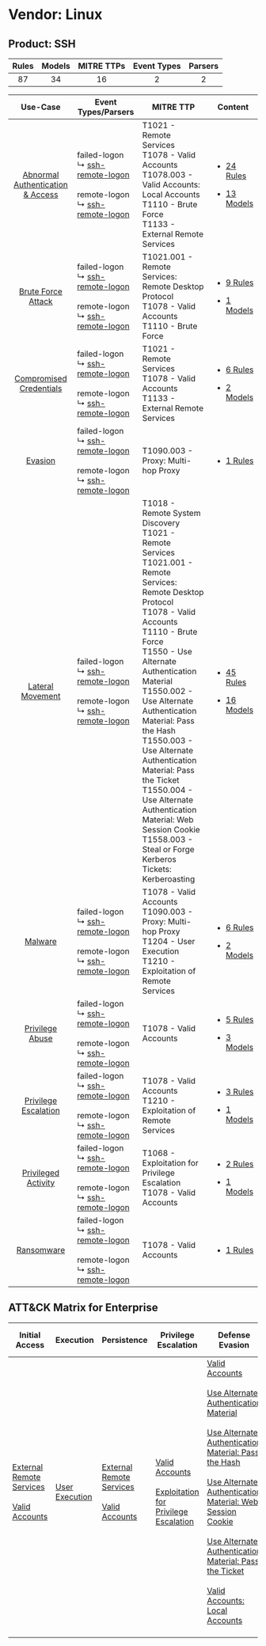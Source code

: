 Vendor: Linux
=============
Product: SSH
------------
| Rules | Models | MITRE TTPs | Event Types | Parsers |
|:-----:|:------:|:----------:|:-----------:|:-------:|
|  87   |   34   |     16     |      2      |    2    |

|                                           Use-Case                                           | Event Types/Parsers                                                                                                                                                            | MITRE TTP                                                                                                                                                                                                                                                                                                                                                                                                                                                                                                 | Content                                                                                                                 |
|:--------------------------------------------------------------------------------------------:| ------------------------------------------------------------------------------------------------------------------------------------------------------------------------------ | --------------------------------------------------------------------------------------------------------------------------------------------------------------------------------------------------------------------------------------------------------------------------------------------------------------------------------------------------------------------------------------------------------------------------------------------------------------------------------------------------------- | ----------------------------------------------------------------------------------------------------------------------- |
| [Abnormal Authentication & Access](../../../UseCases/uc_abnormal_authentication_&_access.md) |  failed-logon<br> ↳ [ssh-remote-logon](Parsers/parserContent_ssh-remote-logon.md)<br><br> remote-logon<br> ↳ [ssh-remote-logon](Parsers/parserContent_ssh-remote-logon.md)<br> | T1021 - Remote Services<br>T1078 - Valid Accounts<br>T1078.003 - Valid Accounts: Local Accounts<br>T1110 - Brute Force<br>T1133 - External Remote Services<br>                                                                                                                                                                                                                                                                                                                                            | [<ul><li>24 Rules</li></ul><ul><li>13 Models</li></ul>](Rules_Models/r_m_linux_ssh_Abnormal_Authentication_&_Access.md) |
|               [Brute Force Attack](../../../UseCases/uc_brute_force_attack.md)               |  failed-logon<br> ↳ [ssh-remote-logon](Parsers/parserContent_ssh-remote-logon.md)<br><br> remote-logon<br> ↳ [ssh-remote-logon](Parsers/parserContent_ssh-remote-logon.md)<br> | T1021.001 - Remote Services: Remote Desktop Protocol<br>T1078 - Valid Accounts<br>T1110 - Brute Force<br>                                                                                                                                                                                                                                                                                                                                                                                                 | [<ul><li>9 Rules</li></ul><ul><li>1 Models</li></ul>](Rules_Models/r_m_linux_ssh_Brute_Force_Attack.md)                 |
|          [Compromised Credentials](../../../UseCases/uc_compromised_credentials.md)          |  failed-logon<br> ↳ [ssh-remote-logon](Parsers/parserContent_ssh-remote-logon.md)<br><br> remote-logon<br> ↳ [ssh-remote-logon](Parsers/parserContent_ssh-remote-logon.md)<br> | T1021 - Remote Services<br>T1078 - Valid Accounts<br>T1133 - External Remote Services<br>                                                                                                                                                                                                                                                                                                                                                                                                                 | [<ul><li>6 Rules</li></ul><ul><li>2 Models</li></ul>](Rules_Models/r_m_linux_ssh_Compromised_Credentials.md)            |
|                          [Evasion](../../../UseCases/uc_evasion.md)                          |  failed-logon<br> ↳ [ssh-remote-logon](Parsers/parserContent_ssh-remote-logon.md)<br><br> remote-logon<br> ↳ [ssh-remote-logon](Parsers/parserContent_ssh-remote-logon.md)<br> | T1090.003 - Proxy: Multi-hop Proxy<br>                                                                                                                                                                                                                                                                                                                                                                                                                                                                    | [<ul><li>1 Rules</li></ul>](Rules_Models/r_m_linux_ssh_Evasion.md)                                                      |
|                 [Lateral Movement](../../../UseCases/uc_lateral_movement.md)                 |  failed-logon<br> ↳ [ssh-remote-logon](Parsers/parserContent_ssh-remote-logon.md)<br><br> remote-logon<br> ↳ [ssh-remote-logon](Parsers/parserContent_ssh-remote-logon.md)<br> | T1018 - Remote System Discovery<br>T1021 - Remote Services<br>T1021.001 - Remote Services: Remote Desktop Protocol<br>T1078 - Valid Accounts<br>T1110 - Brute Force<br>T1550 - Use Alternate Authentication Material<br>T1550.002 - Use Alternate Authentication Material: Pass the Hash<br>T1550.003 - Use Alternate Authentication Material: Pass the Ticket<br>T1550.004 - Use Alternate Authentication Material: Web Session Cookie<br>T1558.003 - Steal or Forge Kerberos Tickets: Kerberoasting<br> | [<ul><li>45 Rules</li></ul><ul><li>16 Models</li></ul>](Rules_Models/r_m_linux_ssh_Lateral_Movement.md)                 |
|                          [Malware](../../../UseCases/uc_malware.md)                          |  failed-logon<br> ↳ [ssh-remote-logon](Parsers/parserContent_ssh-remote-logon.md)<br><br> remote-logon<br> ↳ [ssh-remote-logon](Parsers/parserContent_ssh-remote-logon.md)<br> | T1078 - Valid Accounts<br>T1090.003 - Proxy: Multi-hop Proxy<br>T1204 - User Execution<br>T1210 - Exploitation of Remote Services<br>                                                                                                                                                                                                                                                                                                                                                                     | [<ul><li>6 Rules</li></ul><ul><li>2 Models</li></ul>](Rules_Models/r_m_linux_ssh_Malware.md)                            |
|                  [Privilege Abuse](../../../UseCases/uc_privilege_abuse.md)                  |  failed-logon<br> ↳ [ssh-remote-logon](Parsers/parserContent_ssh-remote-logon.md)<br><br> remote-logon<br> ↳ [ssh-remote-logon](Parsers/parserContent_ssh-remote-logon.md)<br> | T1078 - Valid Accounts<br>                                                                                                                                                                                                                                                                                                                                                                                                                                                                                | [<ul><li>5 Rules</li></ul><ul><li>3 Models</li></ul>](Rules_Models/r_m_linux_ssh_Privilege_Abuse.md)                    |
|             [Privilege Escalation](../../../UseCases/uc_privilege_escalation.md)             |  failed-logon<br> ↳ [ssh-remote-logon](Parsers/parserContent_ssh-remote-logon.md)<br><br> remote-logon<br> ↳ [ssh-remote-logon](Parsers/parserContent_ssh-remote-logon.md)<br> | T1078 - Valid Accounts<br>T1210 - Exploitation of Remote Services<br>                                                                                                                                                                                                                                                                                                                                                                                                                                     | [<ul><li>3 Rules</li></ul><ul><li>1 Models</li></ul>](Rules_Models/r_m_linux_ssh_Privilege_Escalation.md)               |
|              [Privileged Activity](../../../UseCases/uc_privileged_activity.md)              |  failed-logon<br> ↳ [ssh-remote-logon](Parsers/parserContent_ssh-remote-logon.md)<br><br> remote-logon<br> ↳ [ssh-remote-logon](Parsers/parserContent_ssh-remote-logon.md)<br> | T1068 - Exploitation for Privilege Escalation<br>T1078 - Valid Accounts<br>                                                                                                                                                                                                                                                                                                                                                                                                                               | [<ul><li>2 Rules</li></ul><ul><li>1 Models</li></ul>](Rules_Models/r_m_linux_ssh_Privileged_Activity.md)                |
|                       [Ransomware](../../../UseCases/uc_ransomware.md)                       |  failed-logon<br> ↳ [ssh-remote-logon](Parsers/parserContent_ssh-remote-logon.md)<br><br> remote-logon<br> ↳ [ssh-remote-logon](Parsers/parserContent_ssh-remote-logon.md)<br> | T1078 - Valid Accounts<br>                                                                                                                                                                                                                                                                                                                                                                                                                                                                                | [<ul><li>1 Rules</li></ul>](Rules_Models/r_m_linux_ssh_Ransomware.md)                                                   |

ATT&CK Matrix for Enterprise
----------------------------
| Initial Access                                                                                                                                   | Execution                                                           | Persistence                                                                                                                                      | Privilege Escalation                                                                                                                                          | Defense Evasion                                                                                                                                                                                                                                                                                                                                                                                                                                                                                                                                                                                    | Credential Access                                                                                                                                                                                                                                           | Discovery                                                                    | Lateral Movement                                                                                                                                                                                                                                                                                                                                    | Collection | Command and Control                                                                                                                       | Exfiltration | Impact |
| ------------------------------------------------------------------------------------------------------------------------------------------------ | ------------------------------------------------------------------- | ------------------------------------------------------------------------------------------------------------------------------------------------ | ------------------------------------------------------------------------------------------------------------------------------------------------------------- | -------------------------------------------------------------------------------------------------------------------------------------------------------------------------------------------------------------------------------------------------------------------------------------------------------------------------------------------------------------------------------------------------------------------------------------------------------------------------------------------------------------------------------------------------------------------------------------------------- | ----------------------------------------------------------------------------------------------------------------------------------------------------------------------------------------------------------------------------------------------------------- | ---------------------------------------------------------------------------- | --------------------------------------------------------------------------------------------------------------------------------------------------------------------------------------------------------------------------------------------------------------------------------------------------------------------------------------------------- | ---------- | ----------------------------------------------------------------------------------------------------------------------------------------- | ------------ | ------ |
| [External Remote Services](https://attack.mitre.org/techniques/T1133)<br><br>[Valid Accounts](https://attack.mitre.org/techniques/T1078)<br><br> | [User Execution](https://attack.mitre.org/techniques/T1204)<br><br> | [External Remote Services](https://attack.mitre.org/techniques/T1133)<br><br>[Valid Accounts](https://attack.mitre.org/techniques/T1078)<br><br> | [Valid Accounts](https://attack.mitre.org/techniques/T1078)<br><br>[Exploitation for Privilege Escalation](https://attack.mitre.org/techniques/T1068)<br><br> | [Valid Accounts](https://attack.mitre.org/techniques/T1078)<br><br>[Use Alternate Authentication Material](https://attack.mitre.org/techniques/T1550)<br><br>[Use Alternate Authentication Material: Pass the Hash](https://attack.mitre.org/techniques/T1550/002)<br><br>[Use Alternate Authentication Material: Web Session Cookie](https://attack.mitre.org/techniques/T1550/004)<br><br>[Use Alternate Authentication Material: Pass the Ticket](https://attack.mitre.org/techniques/T1550/003)<br><br>[Valid Accounts: Local Accounts](https://attack.mitre.org/techniques/T1078/003)<br><br> | [Brute Force](https://attack.mitre.org/techniques/T1110)<br><br>[Steal or Forge Kerberos Tickets](https://attack.mitre.org/techniques/T1558)<br><br>[Steal or Forge Kerberos Tickets: Kerberoasting](https://attack.mitre.org/techniques/T1558/003)<br><br> | [Remote System Discovery](https://attack.mitre.org/techniques/T1018)<br><br> | [Exploitation of Remote Services](https://attack.mitre.org/techniques/T1210)<br><br>[Remote Services](https://attack.mitre.org/techniques/T1021)<br><br>[Use Alternate Authentication Material](https://attack.mitre.org/techniques/T1550)<br><br>[Remote Services: Remote Desktop Protocol](https://attack.mitre.org/techniques/T1021/001)<br><br> |            | [Proxy: Multi-hop Proxy](https://attack.mitre.org/techniques/T1090/003)<br><br>[Proxy](https://attack.mitre.org/techniques/T1090)<br><br> |              |        |